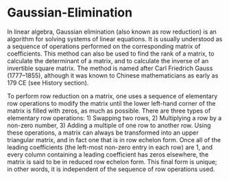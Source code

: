 # Gaussian-Elimination
In linear algebra, Gaussian elimination (also known as row reduction) is an algorithm for solving systems of linear equations. It is usually understood as a sequence of operations performed on the corresponding matrix of coefficients. This method can also be used to find the rank of a matrix, to calculate the determinant of a matrix, and to calculate the inverse of an invertible square matrix. The method is named after Carl Friedrich Gauss (1777–1855), although it was known to Chinese mathematicians as early as 179 CE (see History section).  

To perform row reduction on a matrix, one uses a sequence of elementary row operations to modify the matrix until the lower left-hand corner of the matrix is filled with zeros, as much as possible. There are three types of elementary row operations: 1) Swapping two rows, 2) Multiplying a row by a non-zero number, 3) Adding a multiple of one row to another row. Using these operations, a matrix can always be transformed into an upper triangular matrix, and in fact one that is in row echelon form. Once all of the leading coefficients (the left-most non-zero entry in each row) are 1, and every column containing a leading coefficient has zeros elsewhere, the matrix is said to be in reduced row echelon form. This final form is unique; in other words, it is independent of the sequence of row operations used. 
